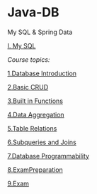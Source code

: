 # Java-DB
My SQL &amp; Spring Data

<a href="https://github.com/Evuns/Java-DB/tree/master/MySQL" target="_blank"> I. My SQL</a>

_Course topics:_

<a href="https://github.com/Evuns/Java-DB/tree/master/MySQL/DatabaseIntroduction" target="_blank">1.Database Introduction</a>

<a href="https://github.com/Evuns/Java-DB/tree/master/MySQL/Basic%20CRUD" target="_blank">2.Basic CRUD</a>

<a href="https://github.com/Evuns/Java-DB/tree/master/MySQL/Built-in%20Functions" target="_blank">3.Built in Functions</a>

<a href="https://github.com/Evuns/Java-DB/tree/master/MySQL/DataAggregation" target="_blank">4.Data Aggregation</a>

<a href="https://github.com/Evuns/Java-DB/tree/master/MySQL/Table%20Relations" target="_blank">5.Table Relations</a>

<a href="https://github.com/Evuns/Java-DB/tree/master/MySQL/Subqueries%20and%20JOINs" target="_blank">6.Subqueries and Joins</a>

<a href="https://github.com/Evuns/Java-DB/tree/master/MySQL/Database%20Programmability/Exercise" target="_blank">7.Database Programmability</a>

<a href="https://github.com/Evuns/Java-DB/tree/master/MySQL/ExamPrep" target="_blank">8.ExamPreparation</a>

<a href="https://github.com/Evuns/Java-DB/tree/master/MySQL/Exam/Database%20Basics%20MySQL%20Exam%20-%209%20Feb%202020" target="_blank">9.Exam</a>
